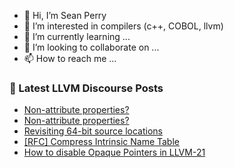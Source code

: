 - 👋 Hi, I’m Sean Perry
- 👀 I’m interested in compilers (c++, COBOL, llvm)
- 🌱 I’m currently learning ...
- 💞️ I’m looking to collaborate on ...
- 📫 How to reach me ...

<!---
s66perry/s66perry is a ✨ special ✨ repository because its `README.md` (this file) appears on your GitHub profile.
You can click the Preview link to take a look at your changes.
--->
### 📕 Latest LLVM Discourse Posts

<!-- DISCOURSE-LLVM:START -->
- [Non-attribute properties?](https://discourse.llvm.org/t/non-attribute-properties/87523#post_2)
- [Non-attribute properties?](https://discourse.llvm.org/t/non-attribute-properties/87523#post_1)
- [Revisiting 64-bit source locations](https://discourse.llvm.org/t/revisiting-64-bit-source-locations/86556?page=3#post_42)
- [[RFC] Compress Intrinsic Name Table](https://discourse.llvm.org/t/rfc-compress-intrinsic-name-table/82412?page=3#post_55)
- [How to disable Opaque Pointers in LLVM-21](https://discourse.llvm.org/t/how-to-disable-opaque-pointers-in-llvm-21/87519#post_1)
<!-- DISCOURSE-LLVM:END -->
